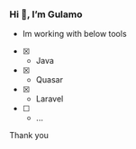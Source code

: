 ### Hi 👋, I’m Gulamo ###

- Im working with below tools
- [x] - Java
- [x] - Quasar
- [x] - Laravel
- [ ] - ...

Thank you


<!---
gul-amd-moz/gul-amd-moz is a ✨ special ✨ repository because its `README.md` (this file) appears on your GitHub profile.
You can click the Preview link to take a look at your changes.
--->
